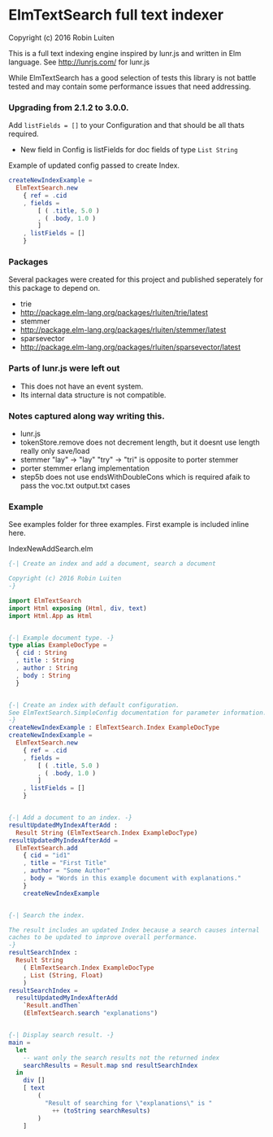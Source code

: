 # ElmTextSearch full text indexer

Copyright (c) 2016 Robin Luiten

This is a full text indexing engine inspired by lunr.js and written in Elm language.
See http://lunrjs.com/ for lunr.js

While ElmTextSearch has a good selection of tests this library is not battle tested and may contain some performance issues that need addressing.

### Upgrading from 2.1.2 to 3.0.0.

Add `listFields = []` to your Configuration and that should be all thats required.

* New field in Config is listFields for doc fields of type `List String`

Example of updated config passed to create Index.
```elm
createNewIndexExample =
  ElmTextSearch.new
    { ref = .cid
    , fields =
        [ ( .title, 5.0 )
        , ( .body, 1.0 )
        ]
    , listFields = []
    }
```

### Packages

Several packages were created for this project and published seperately for this package to depend on.

* trie
 * http://package.elm-lang.org/packages/rluiten/trie/latest
* stemmer
 * http://package.elm-lang.org/packages/rluiten/stemmer/latest
* sparsevector
 * http://package.elm-lang.org/packages/rluiten/sparsevector/latest

### Parts of lunr.js were left out

 * This does not have an event system.
 * Its internal data structure is not compatible.

### Notes captured along way writing this.

* lunr.js
 * tokenStore.remove does not decrement length, but it doesnt use length really only save/load
 * stemmer "lay" -> "lay" "try" -> "tri" is opposite to porter stemmer
* porter stemmer erlang implementation
 * step5b does not use endsWithDoubleCons which is required afaik to pass the voc.txt output.txt cases


### Example

See examples folder for three examples.
First example is included inline here.

IndexNewAddSearch.elm
```elm
{-| Create an index and add a document, search a document

Copyright (c) 2016 Robin Luiten
-}

import ElmTextSearch
import Html exposing (Html, div, text)
import Html.App as Html


{-| Example document type. -}
type alias ExampleDocType =
  { cid : String
  , title : String
  , author : String
  , body : String
  }


{-| Create an index with default configuration.
See ElmTextSearch.SimpleConfig documentation for parameter information.
-}
createNewIndexExample : ElmTextSearch.Index ExampleDocType
createNewIndexExample =
  ElmTextSearch.new
    { ref = .cid
    , fields =
        [ ( .title, 5.0 )
        , ( .body, 1.0 )
        ]
    , listFields = []
    }


{-| Add a document to an index. -}
resultUpdatedMyIndexAfterAdd :
  Result String (ElmTextSearch.Index ExampleDocType)
resultUpdatedMyIndexAfterAdd =
  ElmTextSearch.add
    { cid = "id1"
    , title = "First Title"
    , author = "Some Author"
    , body = "Words in this example document with explanations."
    }
    createNewIndexExample


{-| Search the index.

The result includes an updated Index because a search causes internal
caches to be updated to improve overall performance.
-}
resultSearchIndex :
  Result String
    ( ElmTextSearch.Index ExampleDocType
    , List (String, Float)
    )
resultSearchIndex =
  resultUpdatedMyIndexAfterAdd
    `Result.andThen`
    (ElmTextSearch.search "explanations")


{-| Display search result. -}
main =
  let
    -- want only the search results not the returned index
    searchResults = Result.map snd resultSearchIndex
  in
    div []
    [ text
        (
          "Result of searching for \"explanations\" is "
            ++ (toString searchResults)
        )
    ]

```
